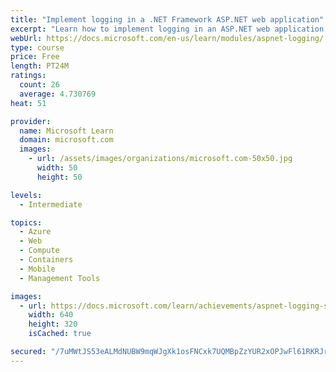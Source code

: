 ```yaml
---
title: "Implement logging in a .NET Framework ASP.NET web application"
excerpt: "Learn how to implement logging in an ASP.NET web application so you can store log data in Azure Blob storage and incorporate log information into Azure Application Insights performance data."
webUrl: https://docs.microsoft.com/en-us/learn/modules/aspnet-logging/
type: course
price: Free
length: PT24M
ratings:
  count: 26
  average: 4.730769
heat: 51

provider:
  name: Microsoft Learn
  domain: microsoft.com
  images:
    - url: /assets/images/organizations/microsoft.com-50x50.jpg
      width: 50
      height: 50

levels:
  - Intermediate

topics:
  - Azure
  - Web
  - Compute
  - Containers
  - Mobile
  - Management Tools

images:
  - url: https://docs.microsoft.com/learn/achievements/aspnet-logging-social.png
    width: 640
    height: 320
    isCached: true

secured: "/7uMWtJS53eALMdNUBW9mqWJgXk1osFNCxk7UQMBpZzYUR2xOPJwFl61RKRJru5Vc8NQ5UKlDy1jWOM7SDYy7BFCG1ZsTVVWjwtFqNHe1hPW9qEnozpqLFlAH5XVah0kyRouosgOw3gQOJlrkFtHUvwPZp/ZjyG8HGpUO+6FpzXUCwmJVQ86vR/DE+EC3yBBHMZbgtKSrZ38U7A6ARTKf5FnH2L3EGqcxADempXcbYQaWDQ2egYWD/8iqTSzossLOngxtNTCVhNIT3IOKJbrnSAqAxOx/hYS28kuTxr2PUMmYWJhkfkU8E7TAbDZVPRo9SBvtXzJC3tIKrzjHqoGxBem3PVW4kwq0OCmp3vjXnfeMrBaLvhf7yiLmVZywyb7zzhRIpRJjI+dxnf3m2N4GaI+70RZ+3Vs64gCfdsMhPA=;8orQlQWDb2Av0iEYHkXnWQ=="
---
```


